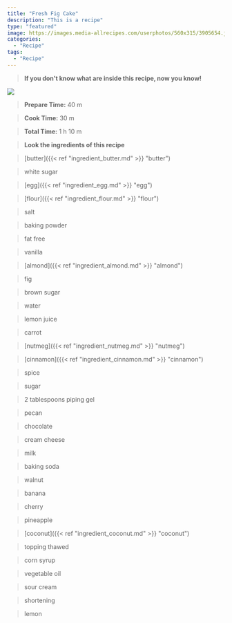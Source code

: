```yaml
---
title: "Fresh Fig Cake"
description: "This is a recipe"
type: "featured"
image: https://images.media-allrecipes.com/userphotos/560x315/3905654.jpg
categories: 
  - "Recipe"
tags: 
  - "Recipe"
---
```



>**If you don't know what are inside this recipe, now you know!**

![](../images/Recipes-Banner.jpg)
> **Prepare Time:** 40 m


> **Cook Time:** 30 m


> **Total Time:** 1 h 10 m

> **Look the ingredients of this recipe**

> [butter]({{< ref "ingredient_butter.md" >}} "butter")

> white sugar

> [egg]({{< ref "ingredient_egg.md" >}} "egg")

> [flour]({{< ref "ingredient_flour.md" >}} "flour")

> salt

> baking powder

> fat free

> vanilla

> [almond]({{< ref "ingredient_almond.md" >}} "almond")

> fig

> brown sugar

> water

> lemon juice

> carrot

> [nutmeg]({{< ref "ingredient_nutmeg.md" >}} "nutmeg")

> [cinnamon]({{< ref "ingredient_cinnamon.md" >}} "cinnamon")

> spice

> sugar

> 2 tablespoons piping gel

> pecan

> chocolate

> cream cheese

> milk

> baking soda

> walnut

> banana

> cherry

> pineapple

> [coconut]({{< ref "ingredient_coconut.md" >}} "coconut")

> topping thawed

> corn syrup

> vegetable oil

> sour cream

> shortening

> lemon

